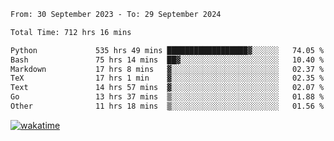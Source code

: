 <!--START_SECTION:waka-->

```txt
From: 30 September 2023 - To: 29 September 2024

Total Time: 712 hrs 16 mins

Python             535 hrs 49 mins ██████████████████▓░░░░░░   74.05 %
Bash               75 hrs 14 mins  ██▓░░░░░░░░░░░░░░░░░░░░░░   10.40 %
Markdown           17 hrs 8 mins   ▓░░░░░░░░░░░░░░░░░░░░░░░░   02.37 %
TeX                17 hrs 1 min    ▓░░░░░░░░░░░░░░░░░░░░░░░░   02.35 %
Text               14 hrs 57 mins  ▓░░░░░░░░░░░░░░░░░░░░░░░░   02.07 %
Go                 13 hrs 37 mins  ▒░░░░░░░░░░░░░░░░░░░░░░░░   01.88 %
Other              11 hrs 18 mins  ▒░░░░░░░░░░░░░░░░░░░░░░░░   01.56 %
```

<!--END_SECTION:waka-->
[![wakatime](https://wakatime.com/badge/user/5f89a63a-5294-4958-ad30-2b3455e63f2a.svg)](https://wakatime.com/@5f89a63a-5294-4958-ad30-2b3455e63f2a)
